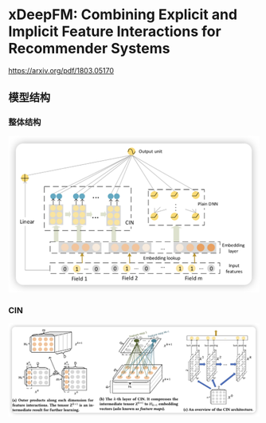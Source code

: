 # xDeepFM: Combining Explicit and Implicit Feature Interactions for Recommender Systems

https://arxiv.org/pdf/1803.05170

## 模型结构

### 整体结构

![1720876506618](image/README/1720876506618.png)

### CIN

![1720618194075](image/README/1720618194075.png)
